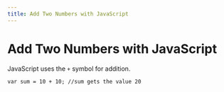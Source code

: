```yaml
---
title: Add Two Numbers with JavaScript
---
```

# Add Two Numbers with JavaScript

JavaScript uses the `+` symbol for addition.

    var sum = 10 + 10; //sum gets the value 20
<!-- The article goes here, in GitHub-flavored Markdown. Feel free to add YouTube videos, images, and CodePen/JSBin embeds  -->
